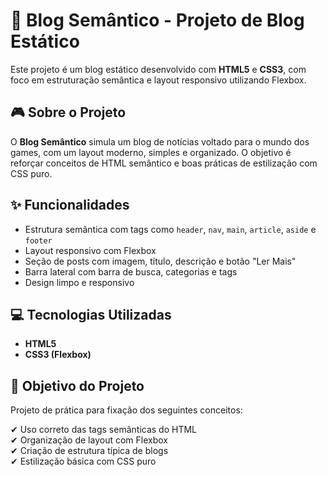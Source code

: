 # 📰 Blog Semântico - Projeto de Blog Estático

Este projeto é um blog estático desenvolvido com **HTML5** e **CSS3**, com foco em estruturação semântica e layout responsivo utilizando Flexbox.

## 🎮 Sobre o Projeto

O **Blog Semântico** simula um blog de notícias voltado para o mundo dos games, com um layout moderno, simples e organizado. O objetivo é reforçar conceitos de HTML semântico e boas práticas de estilização com CSS puro.

## ✨ Funcionalidades

- Estrutura semântica com tags como `header`, `nav`, `main`, `article`, `aside` e `footer`
- Layout responsivo com Flexbox
- Seção de posts com imagem, título, descrição e botão "Ler Mais"
- Barra lateral com barra de busca, categorias e tags
- Design limpo e responsivo

## 💻 Tecnologias Utilizadas

- **HTML5**
- **CSS3 (Flexbox)**

## 🎯 Objetivo do Projeto

Projeto de prática para fixação dos seguintes conceitos:

✔ Uso correto das tags semânticas do HTML  
✔ Organização de layout com Flexbox  
✔ Criação de estrutura típica de blogs  
✔ Estilização básica com CSS puro  
